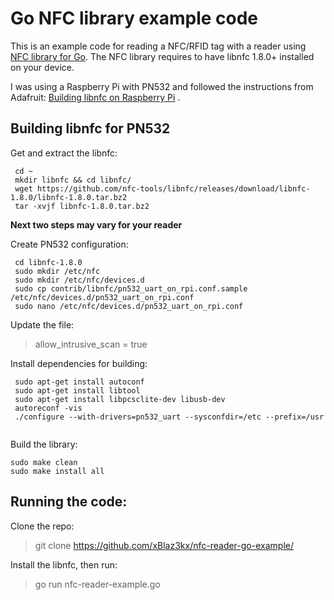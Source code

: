 # Go NFC library example code

This is an example code for reading a NFC/RFID tag with a reader
using [NFC library for Go](https://github.com/clausecker/nfc). The NFC library requires to have libnfc 1.8.0+ installed
on your device.

I was using a Raspberry Pi with PN532 and followed the instructions from
Adafruit: [Building libnfc on Raspberry Pi](https://learn.adafruit.com/adafruit-nfc-rfid-on-raspberry-pi/building-libnfc)
.

## Building libnfc for PN532

Get and extract the libnfc:

```
 cd ~
 mkdir libnfc && cd libnfc/
 wget https://github.com/nfc-tools/libnfc/releases/download/libnfc-1.8.0/libnfc-1.8.0.tar.bz2
 tar -xvjf libnfc-1.8.0.tar.bz2
```

**Next two steps may vary for your reader**

Create PN532 configuration:

```
 cd libnfc-1.8.0
 sudo mkdir /etc/nfc
 sudo mkdir /etc/nfc/devices.d
 sudo cp contrib/libnfc/pn532_uart_on_rpi.conf.sample /etc/nfc/devices.d/pn532_uart_on_rpi.conf 
 sudo nano /etc/nfc/devices.d/pn532_uart_on_rpi.conf
```

Update the file:

> allow_intrusive_scan = true


Install dependencies for building:

```
 sudo apt-get install autoconf
 sudo apt-get install libtool
 sudo apt-get install libpcsclite-dev libusb-dev
 autoreconf -vis
 ./configure --with-drivers=pn532_uart --sysconfdir=/etc --prefix=/usr


```

Build the library:

```
sudo make clean
sudo make install all
```

## Running the code: 

Clone the repo: 

> git clone https://github.com/xBlaz3kx/nfc-reader-go-example/

Install the libnfc, then run:

> go run nfc-reader-example.go 
